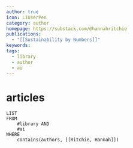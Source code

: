 ```yaml
---
author: true
icon: LiUserPen
category: author
homepage: https://substack.com/@hannahritchie
publications:
  - "[[Sustainability by Numbers]]"
keywords: 
tags:
  - library
  - author
  - ai
---
```


# articles
```dataview
LIST
FROM
	#library AND
	#ai 
WHERE
	contains(authors, [[Ritchie, Hannah]])
```

